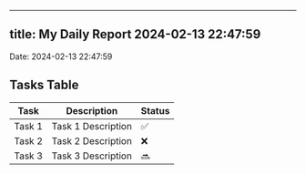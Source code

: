 
---
title: My Daily Report 2024-02-13 22:47:59
---

Date: 2024-02-13 22:47:59

## Tasks Table

| Task | Description | Status |
|------|-------------|--------|
| Task 1 | Task 1 Description | ✅ |
| Task 2 | Task 2 Description | ❌ |
| Task 3 | Task 3 Description | 🔜 |
